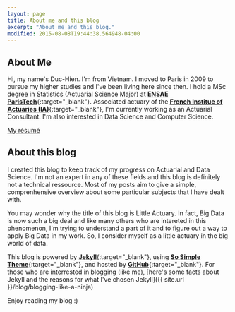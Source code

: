```yaml
---
layout: page
title: About me and this blog
excerpt: "About me and this blog."
modified: 2015-08-08T19:44:38.564948-04:00
---
```


## About Me

Hi, my name's Duc-Hien. I'm from Vietnam. I moved to Paris in 2009 to pursue my higher studies and I've been living here since then. I hold a MSc degree in Statistics (Actuarial Science Major) at [**ENSAE ParisTech**](http://www.ensae.fr){:target="_blank"}. Associated actuary of the [**French Institue of Actuaries (IA)**](http://www.institutdesactuaires.com){:target="_blank"}, I'm currently working as an Actuarial Consultant. I'm also interested in Data Science and Computer Science. 

<a markdown="0" href="{{ site.url }}/vitae" class="btn">My résumé</a>

## About this blog

I created this blog to keep track of my progress on Actuarial and Data Science. I'm not an expert in any of these fields and this blog is definitely not a technical ressource. Most of my posts aim to give a simple, comprenhensive overview about some particular subjects that I have dealt with. 

You may wonder why the title of this blog is Little Actuary. In fact, Big Data is now such a big deal and like many others who are intereted in this phenomenon, I'm trying to understand a part of it and to figure out a way to apply Big Data in my work. So, I consider myself as a little actuary in the big world of data.   

This blog is powered by [**Jekyll**](http://jekyllrb.com){:target="_blank"}, using [**So Simple Theme**](https://mademistakes.com/work/so-simple-jekyll-theme/){:target="_blank"}, and hosted by [**GitHub**](https://github.com){:target="_blank"}. For those who are interrested in blogging (like me), [here's some facts about Jekyll and the reasons for what I've chosen Jekyll]({{ site.url }}/blog/blogging-like-a-ninja)


Enjoy reading my blog :)




